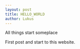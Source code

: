 ```yaml
---
layout: post
title: HELLO_WORLD
author: Lukus
---
```

All things start someplace

First post and start to this website.
